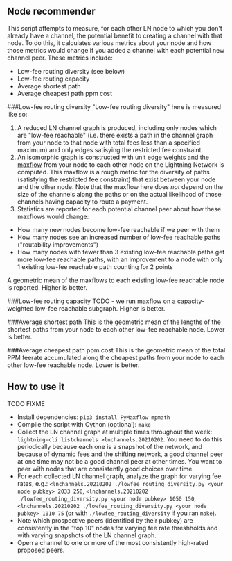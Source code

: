 Node recommender
----
This script attempts to measure, for each other LN node to which you don't already have a channel, the potential benefit to creating a channel with that node. To do this, it calculates various metrics about your node and how those metrics would change if you added a channel with each potential new channel peer. These metrics include:
* Low-fee routing diversity (see below)
* Low-fee routing capacity
* Average shortest path
* Average cheapest path ppm cost

###Low-fee routing diversity
"Low-fee routing diversity" here is measured like so:
1. A reduced LN channel graph is produced, including only nodes which are "low-fee reachable" (i.e. there exists a path in the channel graph from your node to that node with total fees less than a specified maximum) and only edges satisying the restricted fee constraint.
2. An isomorphic graph is constructed with unit edge weights and the [maxflow](https://en.wikipedia.org/wiki/Maximum_flow_problem) from your node to each other node on the Lightning Network is computed. This maxflow is a rough metric for the diversity of paths (satisfying the restricted fee constraint) that exist between your node and the other node. Note that the maxflow here does *not* depend on the size of the channels along the paths or on the actual likelihood of those channels having capacity to route a payment.
3. Statistics are reported for each potential channel peer about how these maxflows would change: 

* How many new nodes become low-fee reachable if we peer with them
* How many nodes see an increased number of low-fee reachable paths ("routability improvements")
* How many nodes with fewer than 3 existing low-fee reachable paths get more low-fee reachable paths, with an improvement to a node with only 1 existing low-fee reachable path counting for 2 points

A geometric mean of the maxflows to each existing low-fee reachable node is reported. Higher is better.

###Low-fee routing capacity
TODO - we run maxflow on a capacity-weighted low-fee reachable subgraph. Higher is better.

###Average shortest path
This is the geometric mean of the lengths of the shortest paths from your node to each other low-fee reachable node.
Lower is better.

###Average cheapest path ppm cost
This is the geometric mean of the total PPM feerate accumulated along the cheapest paths from your node to each other low-fee reachable node. Lower is better.

How to use it
----
TODO FIXME
* Install dependencies: `pip3 install PyMaxflow mpmath`
* Compile the script with Cython (optional): `make`
* Collect the LN channel graph at multiple times throughout the week: `lightning-cli listchannels >lnchannels.20210202`. You need to do this periodically because each one is a snapshot of the network, and because of dynamic fees and the shifting network, a good channel peer at one time may not be a good channel peer at other times. You want to peer with nodes that are consistently good choices over time.
* For each collected LN channel graph, analyze the graph for varying fee rates, e.g.: `<lnchannels.20210202 ./lowfee_routing_diversity.py <your node pubkey> 2033 250`, `<lnchannels.20210202 ./lowfee_routing_diversity.py <your node pubkey> 1050 150`, `<lnchannels.20210202 ./lowfee_routing_diversity.py <your node pubkey> 1010 75` (or with `./lowfee_routing_diversity` if you ran `make`).
* Note which prospective peers (identified by their pubkey) are consistently in the "top 10" nodes for varying fee rate threshholds and with varying snapshots of the LN channel graph.
* Open a channel to one or more of the most consistently high-rated proposed peers.
